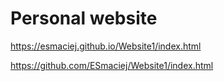 <h1>Personal website</h1>

https://esmaciej.github.io/Website1/index.html

https://github.com/ESmaciej/Website1/index.html

